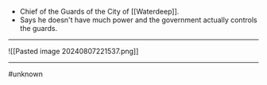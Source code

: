  - Chief of the Guards of the City of [[Waterdeep]].
 - Says he doesn't have much power and the government actually controls the guards.
___
![[Pasted image 20240807221537.png]]
___

#unknown 